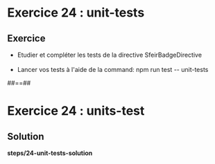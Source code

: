 <!-- .slide: class="exercice" -->
# Exercice 24 : unit-tests
## Exercice<br>

- Etudier et compléter les tests de la directive SfeirBadgeDirective<br><br>
- Lancer vos tests à l'aide de la command: npm run test -- unit-tests

##==##

<!-- .slide: class="full-center exercice" -->
# Exercice 24 : units-test
## Solution
__steps/24-unit-tests-solution__

